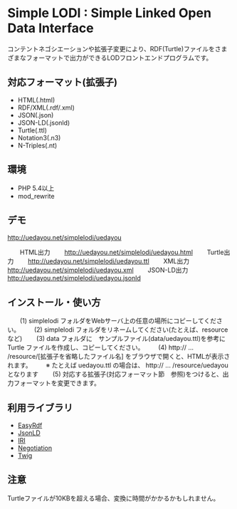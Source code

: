 # Simple LODI : Simple Linked Open Data Interface

コンテントネゴシエーションや拡張子変更により、RDF(Turtle)ファイルをさまざまなフォーマットで出力ができるLODフロントエンドプログラムです。

## 対応フォーマット(拡張子)

- HTML(.html)
- RDF/XML(.rdf/.xml)
- JSON(.json)
- JSON-LD(.jsonld)
- Turtle(.ttl)
- Notation3(.n3)
- N-Triples(.nt)

## 環境

- PHP 5.4以上
- mod_rewrite

## デモ

<http://uedayou.net/simplelodi/uedayou>

　　HTML出力
　　<http://uedayou.net/simplelodi/uedayou.html>
　　Turtle出力
　　<http://uedayou.net/simplelodi/uedayou.ttl>
　　XML出力
　　<http://uedayou.net/simplelodi/uedayou.xml>
　　JSON-LD出力
　　<http://uedayou.net/simplelodi/uedayou.jsonld>

## インストール・使い方

　　(1) simplelodi フォルダをWebサーバ上の任意の場所にコピーしてください。
　　(2) simplelodi フォルダをリネームしてください(たとえば、resource など)
　　(3) data フォルダに　サンプルファイル(data/uedayou.ttl)を参考にTurtle ファイルを作成し、コピーしてください。
　　(4) http:// ... /resource/[拡張子を省略したファイル名] をブラウザで開くと、HTMLが表示されます。
　　※ たとえば uedayou.ttl の場合は、 http:// ... /resource/uedayou となります
　　(5) 対応する拡張子(対応フォーマット節　参照)をつけると、出力フォーマットを変更できます。

## 利用ライブラリ

- [EasyRdf](http://www.easyrdf.org/)
- [JsonLD](https://github.com/lanthaler/JsonLD)
- [IRI](https://github.com/lanthaler/IRI)
- [Negotiation](http://williamdurand.fr/Negotiation/)
- [Twig](http://twig.sensiolabs.org/)

## 注意

Turtleファイルが10KBを超える場合、変換に時間がかかるかもしれません。
